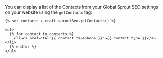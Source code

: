You can display a list of the Contacts from your Global Sprout SEO settings on your website using the `getContacts` tag:

``` twig
{% set contacts = craft.sproutSeo.getContacts() %}

<ul>
  {% for contact in contacts %}
    <li><a href="tel:{{ contact.telephone }}">{{ contact.type }}</a></li>
  {% endfor %}
</ul>
```